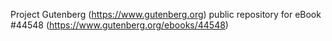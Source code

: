 Project Gutenberg (https://www.gutenberg.org) public repository for eBook #44548 (https://www.gutenberg.org/ebooks/44548)
